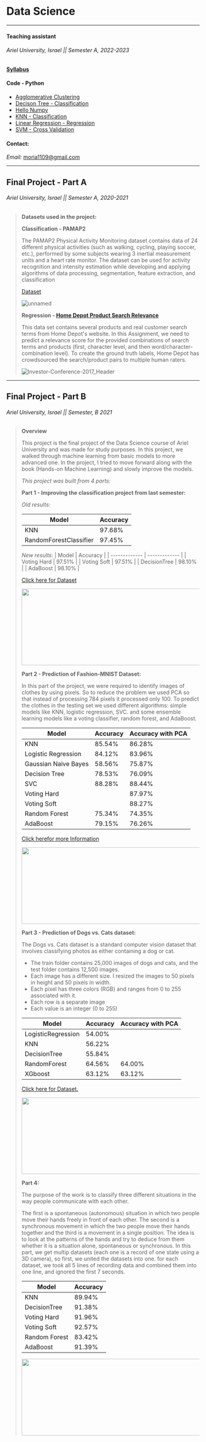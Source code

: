 # Data Science

_____________________________________________________

#### Teaching assistant

###### Ariel University, Israel || Semester A, 2022-2023 


#### [Syllabus]()

#### Code - Python
* [Agglomerative Clustering]()
* [Decison Tree - Classification]()
* [Hello Numpy]()
* [KNN - Classification]()
* [Linear Regression - Regression]()
* [SVM - Cross Validation]()

#### Contact:
_Email:_ moria1109@gmail.com

_____________________________________________________

## Final Project - Part A

###### Ariel University, Israel || Semester A, 2020-2021 

> **Datasets used in the project:**
> 
> **Classification - PAMAP2**
> 
> The PAMAP2 Physical Activity Monitoring dataset contains data of 24 different physical activities 
> (such as walking, cycling, playing soccer, etc.), performed by some subjects wearing 3 inertial measurement units and a heart rate monitor. 
> The dataset can be used for activity recognition and intensity estimation while developing and applying algorithms 
> of data processing, segmentation, feature extraction, and classification 
>
> [Dataset](https://www.kaggle.com/avrahamcalev/time-series-models-pamap2-dataset)
>
> ![unnamed](https://user-images.githubusercontent.com/73881872/110826136-72a7ad80-829d-11eb-8364-ddaeb7487934.jpg)
>
>
> **Regression - [Home Depot Product Search Relevance](https://www.kaggle.com/c/home-depot-product-search-relevance/data?select=product_descriptions.csv.zip)**
> 
> This data set contains several products and real customer search terms from Home Depot's website. 
> In this Assignment, we need to predict a relevance score for the provided combinations of search terms and products 
> (first, character level, and then word/character-combination level). 
> To create the ground truth labels, Home Depot has crowdsourced the search/product pairs to multiple human raters. 
>
> 
>
> ![Investor-Conference-2017_Header](https://user-images.githubusercontent.com/73881872/110826173-7b987f00-829d-11eb-84f5-8c40bc9ab822.jpg)

_____________________________________________________

## Final Project - Part B

###### Ariel University, Israel || Semester, B 2021 

> **Overview**
>  
> This project is the final project of the Data Science course of Ariel University and was made for study purposes.
> In this project, we walked through machine learning from basic models to more advanced one.
> In the project, I tried to move forward along with the book (Hands-on Machine Learning) and slowly improve the models.
>
> _This project was built from 4 parts:_
>
> **Part 1 - Improving the classification project from last semester:**
>
>  _Old results:_
> 
> | Model  | Accuracy |
> | ------------- | ------------- |
> | KNN  | 97.68%  |
> | RandomForestClassifier  | 97.45%  |
> 
> _New results:_
> | Model  | Accuracy |
> | ------------- | ------------- |
> | Voting Hard  | 97.51%  |
> | Voting Soft  | 97.51%  |
> | DecisionTree  | 98.10%  |
> | AdaBoost  | 98.10%  |
> 
> [Click here for Dataset](https://www.kaggle.com/avrahamcalev/time-series-models-pamap2-dataset)
> 
> <img src="https://user-images.githubusercontent.com/73881872/110826136-72a7ad80-829d-11eb-8364-ddaeb7487934.jpg" width="800" height="200">
>
>
> **Part 2 - Prediction of Fashion-MNIST Dataset:**
>
> In this part of the project, we were required to identify images of clothes by using pixels.
> So to reduce the problem we used PCA so that instead of processing 784 pixels it processed only 100.
> To predict the clothes in the testing set we used different algorithms: 
> simple models like KNN, logistic regression, SVC. 
> and some ensemble learning models like a voting classifier, random forest, and AdaBoost.
>
> | Model  | Accuracy | Accuracy with PCA |
> | ------------- | ------------- | ------------- |
> | KNN  | 85.54%  | 86.28% |
> | Logistic Regression  | 84.12%  | 83.96% |
> | Gaussian Naive Bayes  | 58.56%  | 75.87% |
> | Decision Tree  | 78.53%  | 76.09% |
> | SVC  | 88.28%  | 88.44%  |
> | Voting Hard  |   | 87.97% |
> | Voting Soft  |   | 88.27% |
> | Random Forest  | 75.34% | 74.35% |
> | AdaBoost  | 79.15% | 76.26% |
>
> [Click herefor more Information](https://github.com/zalandoresearch/fashion-mnist)
>
>  <img src="https://res.cloudinary.com/practicaldev/image/fetch/s--s6xGmaZX--/c_imagga_scale,f_auto,fl_progressive,h_900,q_auto,w_1600/https://raw.githubusercontent.com/zalandoresearch/fashion-mnist/master/doc/img/fashion-mnist-sprite.png" width="800" height="200">
>
> 
> **Part 3 - Prediction of Dogs vs. Cats dataset:** 
>
> The Dogs vs. Cats dataset is a standard computer vision dataset that involves classifying photos as either containing a dog or cat.
> 
> * The train folder contains 25,000 images of dogs and cats, and the test folder contains 12,500 images.
> * Each image has a different size. I resized the images to 50 pixels in height and 50 pixels in width.
> * Each pixel has three colors (RGB) and ranges from 0 to 255 associated with it.
> * Each row is a separate image
> * Each value is an integer (0 to 255)
> 
> | Model  | Accuracy | Accuracy with PCA |
> | ------------- | ------------- | ------------- |
> | LogisticRegression  |  54.00%  | |
> | KNN  | 56.22%  | |
> | DecisionTree  | 55.84%  | |
> | RandomForest  | 64.56%  | 64.00% |
> | XGboost  | 63.12%  | 63.12% |
> 
> [Click here for Dataset.](https://www.kaggle.com/c/dogs-vs-cats)
> 
> <img src="https://www.madpaws.com.au/wp-content/uploads/2015/05/dogvscat_orig.jpg" width="800" height="200">
>
> 
> **Part 4:**
>
> The purpose of the work is to classify three different situations in the way people communicate with each other. 
> 
> The first is a spontaneous (autonomous) situation in which two people move their hands freely in front of each other. 
> The second is a synchronous movement in which the two people move their hands together and the third is a movement in a single position.
> The idea is to look at the patterns of the hands and try to deduce from them whether it is a situation alone, spontaneous or synchronous.
> In this part, we get multip datasets (each one is a record of one state using a 3D camera), so first, we united the datasets into one.
> for each dataset, we took all 5 lines of recording data and combined them into one line, and ignored the first 7 seconds.
> 
> | Model  | Accuracy |
> | ------------- | ------------- | 
> | KNN | 89.94%  |
> | DecisionTree  | 91.38%  | 
> | Voting Hard  | 91.96%  |
> | Voting Soft  | 92.57%  |
> | Random Forest  | 83.42%  |
> | AdaBoost  | 91.39%  |
> 
> <img src="https://t3.ftcdn.net/jpg/00/11/09/80/360_F_11098019_i1idssoEViopv3znhszi6vVe0yggGq4o.jpg" width="800" height="200">


